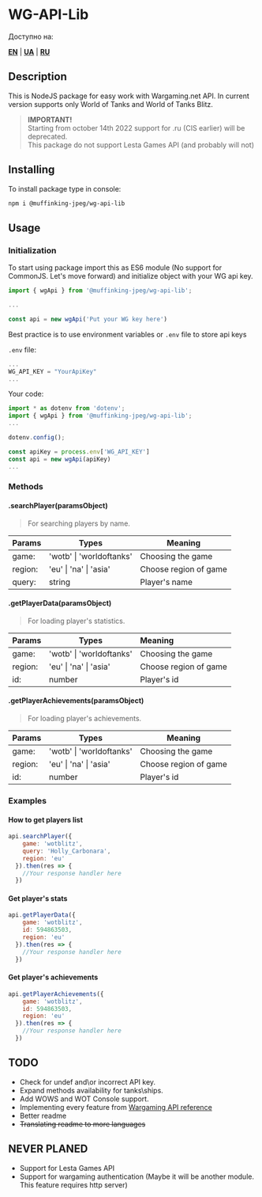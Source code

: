 # WG-API-Lib

Доступно на:

[**EN**](https://muffinking-jpeg.github.io/wg-api-lib/) | [**UA**](https://muffinking-jpeg.github.io/wg-api-lib/readme-ua) | [**RU**](https://muffinking-jpeg.github.io/wg-api-lib/readme-ru)

## Description

This is NodeJS package for easy work with Wargaming.net API.
In current version supports only World of Tanks and World of Tanks Blitz.
> **IMPORTANT!**  
> Starting from october 14th 2022 support for .ru (CIS earlier) will be deprecated.  
> This package do not support Lesta Games API (and probably will not)

## Installing

To install package type in console:

```sh
npm i @muffinking-jpeg/wg-api-lib
```

## Usage

### Initialization

To start using package import this as ES6 module (No support for CommonJS. Let's move forward) and initialize object with your WG api key.

```js
import { wgApi } from '@muffinking-jpeg/wg-api-lib';

...

const api = new wgApi('Put your WG key here')
```

Best practice is to use environment variables or `.env` file to store api keys

`.env` file:

```js
...
WG_API_KEY = "YourApiKey"
...
```

Your code:

```js
import * as dotenv from 'dotenv';
import { wgApi } from '@muffinking-jpeg/wg-api-lib';
...

dotenv.config();

const apiKey = process.env['WG_API_KEY']
const api = new wgApi(apiKey)
...
```

### Methods

#### .searchPlayer(paramsObject)

>For searching players by name.

| Params   |              Types              |        Meaning         |
|--------- |-------------------------------- |------------------------|
| game:    | 'wotb' \| 'worldoftanks'        | Choosing the game      |
| region:  | 'eu' \|         'na' \| 'asia'  | Choose region of game  |
| query:   |             string              | Player's name          |

#### .getPlayerData(paramsObject)

>For loading player's statistics.

| Params   |              Types              |        Meaning         |
|--------- |-------------------------------- |:---------------------- |
| game:    | 'wotb' \| 'worldoftanks'        | Choosing the game      |
| region:  | 'eu' \|         'na' \| 'asia'  | Choose region of game  |
| id:      |             number              | Player's id            |

#### .getPlayerAchievements(paramsObject)

>For loading player's achievements.

| Params   |              Types              |        Meaning         |
|--------- |-------------------------------- |----------------------- |
| game:    | 'wotb' \| 'worldoftanks'        | Choosing the game      |
| region:  | 'eu' \|         'na' \| 'asia'  | Choose region of game  |
| id:      |             number              | Player's id            |

### Examples

#### How to get players list

```js
api.searchPlayer({
    game: 'wotblitz',
    query: 'Holly_Carbonara',
    region: 'eu'
  }).then(res => {
    //Your response handler here
  })
```

#### Get player's stats

```js
api.getPlayerData({
    game: 'wotblitz',
    id: 594863503,
    region: 'eu'
  }).then(res => {
    //Your response handler here
  })
```

#### Get player's achievements

```js
api.getPlayerAchievements({
    game: 'wotblitz',
    id: 594863503,
    region: 'eu'
  }).then(res => {
    //Your response handler here
  })
```

## TODO

- Check for undef and\or incorrect API key.
- Expand methods availability for tanks\ships.
- Add WOWS and WOT Console support.
- Implementing every feature from [Wargaming API reference](https://developers.wargaming.net/reference/all)
- Better readme
- ~~Translating readme to more languages~~

## NEVER PLANED

- Support for Lesta Games API
- Support for wargaming authentication (Maybe it will be another module. This feature requires http server)
